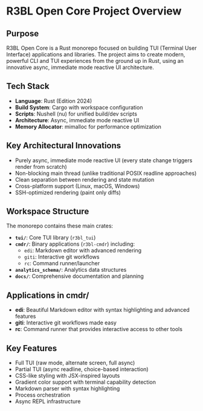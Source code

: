 # R3BL Open Core Project Overview

## Purpose
R3BL Open Core is a Rust monorepo focused on building TUI (Terminal User Interface) applications and libraries. The project aims to create modern, powerful CLI and TUI experiences from the ground up in Rust, using an innovative async, immediate mode reactive UI architecture.

## Tech Stack
- **Language**: Rust (Edition 2024)
- **Build System**: Cargo with workspace configuration
- **Scripts**: Nushell (nu) for unified build/dev scripts
- **Architecture**: Async, immediate mode reactive UI
- **Memory Allocator**: mimalloc for performance optimization

## Key Architectural Innovations
- Purely async, immediate mode reactive UI (every state change triggers render from scratch)
- Non-blocking main thread (unlike traditional POSIX readline approaches)
- Clean separation between rendering and state mutation
- Cross-platform support (Linux, macOS, Windows)
- SSH-optimized rendering (paint only diffs)

## Workspace Structure
The monorepo contains these main crates:
- **`tui/`**: Core TUI library (`r3bl_tui`)
- **`cmdr/`**: Binary applications (`r3bl-cmdr`) including:
  - `edi`: Markdown editor with advanced rendering
  - `giti`: Interactive git workflows  
  - `rc`: Command runner/launcher
- **`analytics_schema/`**: Analytics data structures
- **`docs/`**: Comprehensive documentation and planning

## Applications in cmdr/
- **edi**: Beautiful Markdown editor with syntax highlighting and advanced features
- **giti**: Interactive git workflows made easy
- **rc**: Command runner that provides interactive access to other tools

## Key Features
- Full TUI (raw mode, alternate screen, full async)
- Partial TUI (async readline, choice-based interaction)
- CSS-like styling with JSX-inspired layouts
- Gradient color support with terminal capability detection
- Markdown parser with syntax highlighting
- Process orchestration
- Async REPL infrastructure